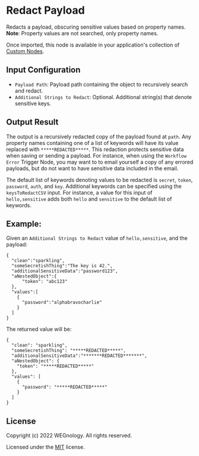# Redact Payload

Redacts a payload, obscuring sensitive values based on property names. **Note**: Property values are not searched, only property names.

Once imported, this node is available in your application's collection of [Custom Nodes](https://docs.app.wnology.io/workflows/custom-nodes/overview/).

## Input Configuration

- `Payload Path`: Payload path containing the object to recursively search and redact.
- `Additional Strings to Redact`: Optional. Additional string(s) that denote sensitive keys.

## Output Result

The output is a recursively redacted copy of the payload found at `path`. Any property names containing one of a list of keywords will have its value replaced with `*****REDACTED*****`. This redaction protects sensitive data when saving or sending a payload. For instance, when using the `Workflow Error` Trigger Node, you may want to to email yourself a copy of any errored payloads, but do not want to have sensitive data included in the email.

The default list of keywords denoting values to be redacted is `secret`, `token`, `password`, `auth`, and `key`. Additional keywords can be specified using the `keysToRedactCSV` input. For instance, a value for this input of `hello,sensitive` adds both `hello` and `sensitive` to the default list of keywords.

## Example:

Given an `Additional Strings to Redact` value of `hello,sensitive`, and the payload:

```
{
  "clean":"sparkling",
  "someSecretishThing":"The key is 42.",
  "additionalSensitiveData":"password123",
  "aNestedObject":{
      "token": "abc123"
  },
  "values":[
    {
      "password":"alphabravocharlie"
    }
  ]
}
```

The returned value will be:

```
{
  "clean": "sparkling",
  "someSecretishThing": "*****REDACTED*****",
  "additionalSensitiveData":"*******REDACTED*******",
  "aNestedObject": {
    "token": "*****REDACTED*****"
  },
  "values": [
    {
      "password": "*****REDACTED*****"
    }
  ]
}
```

## License

Copyright (c) 2022 WEGnology. All rights reserved.

Licensed under the [MIT](https://github.com/WEGnology/wegnology-templates/blob/master/LICENSE.txt) license.
